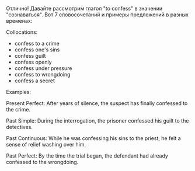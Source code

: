 Отлично! Давайте рассмотрим глагол "to confess" в значении "сознаваться". Вот 7 словосочетаний и примеры предложений в разных временах:

Collocations:
- confess to a crime
- confess one's sins
- confess guilt
- confess openly
- confess under pressure
- confess to wrongdoing
- confess a secret

Examples:

Present Perfect: After years of silence, the suspect has finally confessed to the crime.

Past Simple: During the interrogation, the prisoner confessed his guilt to the detectives.

Past Continuous: While he was confessing his sins to the priest, he felt a sense of relief washing over him.

Past Perfect: By the time the trial began, the defendant had already confessed to the wrongdoing.